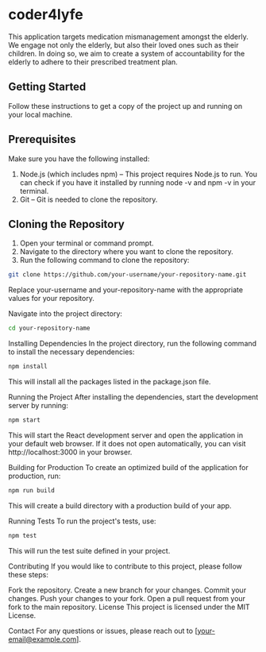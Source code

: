 # coder4lyfe

This application targets medication mismanagement amongst the elderly. We engage not only the elderly, but also their loved ones such as their children. In doing so, we aim to create a system of accountability for the elderly to adhere to their prescribed treatment plan.

## Getting Started
Follow these instructions to get a copy of the project up and running on your local machine.

## Prerequisites
Make sure you have the following installed:

1. Node.js (which includes npm) – This project requires Node.js to run. You can check if you have it installed by running node -v and npm -v in your terminal.
2. Git – Git is needed to clone the repository.
   
## Cloning the Repository
1. Open your terminal or command prompt.
2. Navigate to the directory where you want to clone the repository.
3. Run the following command to clone the repository:

```sh
git clone https://github.com/your-username/your-repository-name.git
```

Replace your-username and your-repository-name with the appropriate values for your repository.

Navigate into the project directory:

```sh
cd your-repository-name
```

Installing Dependencies
In the project directory, run the following command to install the necessary dependencies:

```sh
npm install
```

This will install all the packages listed in the package.json file.

Running the Project
After installing the dependencies, start the development server by running:

```sh
npm start
```

This will start the React development server and open the application in your default web browser. If it does not open automatically, you can visit http://localhost:3000 in your browser.

Building for Production
To create an optimized build of the application for production, run:

```sh
npm run build
```

This will create a build directory with a production build of your app.

Running Tests
To run the project's tests, use:

```sh
npm test
```

This will run the test suite defined in your project.

Contributing
If you would like to contribute to this project, please follow these steps:

Fork the repository.
Create a new branch for your changes.
Commit your changes.
Push your changes to your fork.
Open a pull request from your fork to the main repository.
License
This project is licensed under the MIT License.

Contact
For any questions or issues, please reach out to [your-email@example.com].
